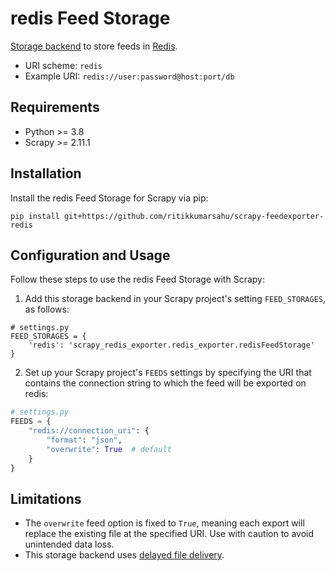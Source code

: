 # redis Feed Storage

[Storage backend](https://docs.scrapy.org/en/latest/topics/feed-exports.html#storage-backends) to store feeds in [Redis](https://redis.io/). 
- URI scheme: `redis`
- Example URI: `redis://user:password@host:port/db`

## Requirements
- Python >= 3.8
- Scrapy >= 2.11.1

## Installation
Install the redis Feed Storage for Scrapy via pip:

```
pip install git+https://github.com/ritikkumarsahu/scrapy-feedexporter-redis
```

## Configuration and Usage
Follow these steps to use the redis Feed Storage with Scrapy:

1. Add this storage backend in your Scrapy project's setting `FEED_STORAGES`, as follows:

```
# settings.py
FEED_STORAGES = {
    'redis': 'scrapy_redis_exporter.redis_exporter.redisFeedStorage'
}
```

2. Set up your Scrapy project's `FEEDS` settings by specifying the URI that contains the connection string to which the feed will be exported on redis:

```python
# settings.py
FEEDS = {
    "redis://connection_uri": {
        "format": "json",
        "overwrite": True  # default
    }
}
```

## Limitations
- The `overwrite` feed option is fixed to `True`, meaning each export will replace the existing file at the specified URI. Use with caution to avoid unintended data loss.
- This storage backend uses [delayed file delivery](https://docs.scrapy.org/en/latest/topics/feed-exports.html#delayed-file-delivery).
